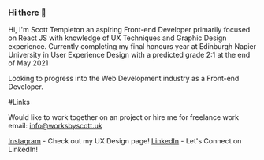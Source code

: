 ### Hi there 👋

Hi, I'm Scott Templeton an aspiring Front-end Developer primarily focused 
on React JS with knowledge of UX Techniques and Graphic Design experience. 
Currently completing my final honours year at Edinburgh Napier University 
in User Experience Design with a predicted grade 2:1 at the end of May 2021

Looking to progress into the Web Development industry as a Front-end Developer.

#Links

Would like to work together on an project or hire me for freelance work email:
<info@worksbyscott.uk>

[Instagram](https://www.instagram.com/worksbyscott) - Check out my UX Design page!
[LinkedIn](https://www.linkedin.com/in/scott-templeton-252293b3/) - Let's Connect on LinkedIn!
